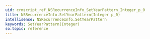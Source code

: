 ```yaml
---
uid: crmscript_ref_NSRecurrenceInfo_SetYearPattern_Integer_p_0
title: NSRecurrenceInfo.SetYearPattern(Integer p_0)
intellisense: NSRecurrenceInfo.SetYearPattern
keywords: SetYearPattern(Integer)
so.topic: reference
---
```





